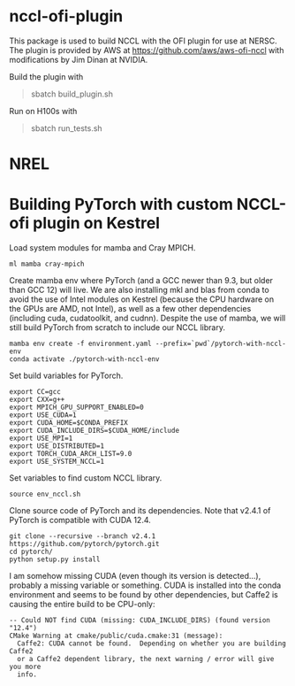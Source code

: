 # nccl-ofi-plugin

This package is used to build NCCL with the OFI plugin for use at NERSC.
The plugin is provided by AWS at https://github.com/aws/aws-ofi-nccl
with modifications by Jim Dinan at NVIDIA.

Build the plugin with
  > sbatch build_plugin.sh

Run on H100s with
  > sbatch run_tests.sh

# NREL

# Building PyTorch with custom NCCL-ofi plugin on Kestrel

Load system modules for mamba and Cray MPICH.
```
ml mamba cray-mpich
```

Create mamba env where PyTorch (and a GCC newer than 9.3, but older than GCC 12) will live. We are also installing mkl and blas from conda to avoid the use of Intel modules on Kestrel (because the CPU hardware on the GPUs are AMD, not Intel), as well as a few other dependencies (including cuda, cudatoolkit, and cudnn). Despite the use of mamba, we will still build PyTorch from scratch to include our NCCL library. 
```
mamba env create -f environment.yaml --prefix=`pwd`/pytorch-with-nccl-env
conda activate ./pytorch-with-nccl-env 
```

Set build variables for PyTorch.
```
export CC=gcc
export CXX=g++
export MPICH_GPU_SUPPORT_ENABLED=0
export USE_CUDA=1
export CUDA_HOME=$CONDA_PREFIX
export CUDA_INCLUDE_DIRS=$CUDA_HOME/include
export USE_MPI=1
export USE_DISTRIBUTED=1
export TORCH_CUDA_ARCH_LIST=9.0
export USE_SYSTEM_NCCL=1
```

Set variables to find custom NCCL library.
```
source env_nccl.sh 
```

Clone source code of PyTorch and its dependencies. Note that v2.4.1 of PyTorch is compatible with CUDA 12.4.
```
git clone --recursive --branch v2.4.1 https://github.com/pytorch/pytorch.git
cd pytorch/
python setup.py install
```

I am somehow missing CUDA (even though its version is detected...), probably a missing variable or something. CUDA is installed into the conda environment and seems to be found by other dependencies, but Caffe2 is causing the entire build to be CPU-only:
 
```
-- Could NOT find CUDA (missing: CUDA_INCLUDE_DIRS) (found version "12.4")
CMake Warning at cmake/public/cuda.cmake:31 (message):
  Caffe2: CUDA cannot be found.  Depending on whether you are building Caffe2
  or a Caffe2 dependent library, the next warning / error will give you more
  info.

```
